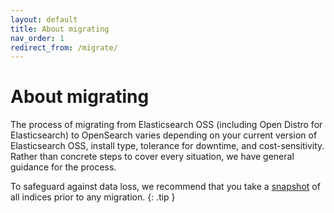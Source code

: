```yaml
---
layout: default
title: About migrating
nav_order: 1
redirect_from: /migrate/
---
```


# About migrating

The process of migrating from Elasticsearch OSS (including Open Distro for Elasticsearch) to OpenSearch varies depending on your current version of Elasticsearch OSS, install type, tolerance for downtime, and cost-sensitivity. Rather than concrete steps to cover every situation, we have general guidance for the process.

To safeguard against data loss, we recommend that you take a [snapshot]({{site.url}}{{site.baseurl}}/opensearch/snapshot-restore/) of all indices prior to any migration.
{: .tip }
